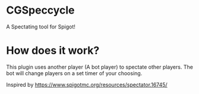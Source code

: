 # CGSpeccycle

A Spectating tool for Spigot!

# How does it work?

This plugin uses another player (A bot player) to spectate other players. The bot will change players on a set timer of your choosing. 

Inspired by https://www.spigotmc.org/resources/spectator.16745/
